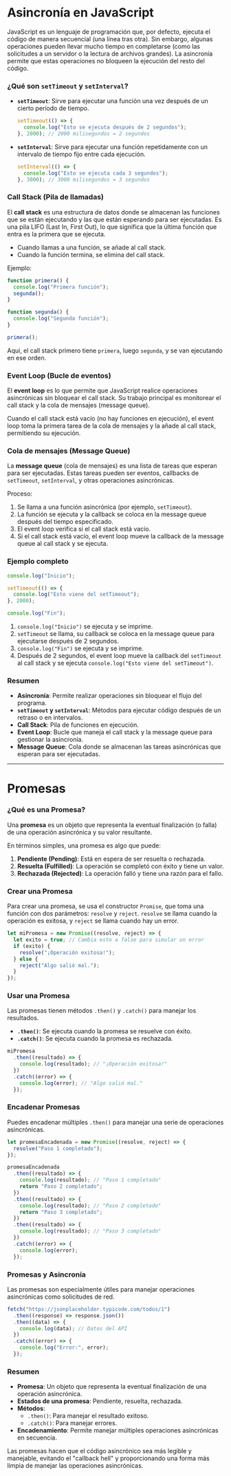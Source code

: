 # Asincronía en JavaScript

JavaScript es un lenguaje de programación que, por defecto, ejecuta el código de manera secuencial (una línea tras otra). Sin embargo, algunas operaciones pueden llevar mucho tiempo en completarse (como las solicitudes a un servidor o la lectura de archivos grandes). La asincronía permite que estas operaciones no bloqueen la ejecución del resto del código.

### ¿Qué son `setTimeout` y `setInterval`?

- **`setTimeout`**: Sirve para ejecutar una función una vez después de un cierto período de tiempo.
  
  ```javascript
  setTimeout(() => {
    console.log("Esto se ejecuta después de 2 segundos");
  }, 2000); // 2000 milisegundos = 2 segundos
  ```

- **`setInterval`**: Sirve para ejecutar una función repetidamente con un intervalo de tiempo fijo entre cada ejecución.
  
  ```javascript
  setInterval(() => {
    console.log("Esto se ejecuta cada 3 segundos");
  }, 3000); // 3000 milisegundos = 3 segundos
  ```

### Call Stack (Pila de llamadas)

El **call stack** es una estructura de datos donde se almacenan las funciones que se están ejecutando y las que están esperando para ser ejecutadas. Es una pila LIFO (Last In, First Out), lo que significa que la última función que entra es la primera que se ejecuta.

- Cuando llamas a una función, se añade al call stack.
- Cuando la función termina, se elimina del call stack.

Ejemplo:

```javascript
function primera() {
  console.log("Primera función");
  segunda();
}

function segunda() {
  console.log("Segunda función");
}

primera();
```

Aquí, el call stack primero tiene `primera`, luego `segunda`, y se van ejecutando en ese orden.

### Event Loop (Bucle de eventos)

El **event loop** es lo que permite que JavaScript realice operaciones asincrónicas sin bloquear el call stack. Su trabajo principal es monitorear el call stack y la cola de mensajes (message queue). 

Cuando el call stack está vacío (no hay funciones en ejecución), el event loop toma la primera tarea de la cola de mensajes y la añade al call stack, permitiendo su ejecución.

### Cola de mensajes (Message Queue)

La **message queue** (cola de mensajes) es una lista de tareas que esperan para ser ejecutadas. Estas tareas pueden ser eventos, callbacks de `setTimeout`, `setInterval`, y otras operaciones asincrónicas.

Proceso:

1. Se llama a una función asincrónica (por ejemplo, `setTimeout`).
2. La función se ejecuta y la callback se coloca en la message queue después del tiempo especificado.
3. El event loop verifica si el call stack está vacío.
4. Si el call stack está vacío, el event loop mueve la callback de la message queue al call stack y se ejecuta.

### Ejemplo completo

```javascript
console.log("Inicio");

setTimeout(() => {
  console.log("Esto viene del setTimeout");
}, 2000);

console.log("Fin");
```

1. `console.log("Inicio")` se ejecuta y se imprime.
2. `setTimeout` se llama, su callback se coloca en la message queue para ejecutarse después de 2 segundos.
3. `console.log("Fin")` se ejecuta y se imprime.
4. Después de 2 segundos, el event loop mueve la callback del `setTimeout` al call stack y se ejecuta `console.log("Esto viene del setTimeout")`.

### Resumen

- **Asincronía**: Permite realizar operaciones sin bloquear el flujo del programa.
- **`setTimeout` y `setInterval`**: Métodos para ejecutar código después de un retraso o en intervalos.
- **Call Stack**: Pila de funciones en ejecución.
- **Event Loop**: Bucle que maneja el call stack y la message queue para gestionar la asincronía.
- **Message Queue**: Cola donde se almacenan las tareas asincrónicas que esperan para ser ejecutadas.

----

# Promesas

### ¿Qué es una Promesa?

Una **promesa** es un objeto que representa la eventual finalización (o falla) de una operación asincrónica y su valor resultante.

En términos simples, una promesa es algo que puede:

1. **Pendiente (Pending)**: Está en espera de ser resuelta o rechazada.
2. **Resuelta (Fulfilled)**: La operación se completó con éxito y tiene un valor.
3. **Rechazada (Rejected)**: La operación falló y tiene una razón para el fallo.

### Crear una Promesa

Para crear una promesa, se usa el constructor `Promise`, que toma una función con dos parámetros: `resolve` y `reject`. `resolve` se llama cuando la operación es exitosa, y `reject` se llama cuando hay un error.

```javascript
let miPromesa = new Promise((resolve, reject) => {
  let exito = true; // Cambia esto a false para simular un error
  if (exito) {
    resolve("¡Operación exitosa!");
  } else {
    reject("Algo salió mal.");
  }
});
```

### Usar una Promesa

Las promesas tienen métodos `.then()` y `.catch()` para manejar los resultados.

- **`.then()`**: Se ejecuta cuando la promesa se resuelve con éxito.
- **`.catch()`**: Se ejecuta cuando la promesa es rechazada.

```javascript
miPromesa
  .then((resultado) => {
    console.log(resultado); // "¡Operación exitosa!"
  })
  .catch((error) => {
    console.log(error); // "Algo salió mal."
  });
```

### Encadenar Promesas

Puedes encadenar múltiples `.then()` para manejar una serie de operaciones asincrónicas.

```javascript
let promesaEncadenada = new Promise((resolve, reject) => {
  resolve("Paso 1 completado");
});

promesaEncadenada
  .then((resultado) => {
    console.log(resultado); // "Paso 1 completado"
    return "Paso 2 completado";
  })
  .then((resultado) => {
    console.log(resultado); // "Paso 2 completado"
    return "Paso 3 completado";
  })
  .then((resultado) => {
    console.log(resultado); // "Paso 3 completado"
  })
  .catch((error) => {
    console.log(error);
  });
```

### Promesas y Asincronía

Las promesas son especialmente útiles para manejar operaciones asincrónicas como solicitudes de red.

```javascript
fetch("https://jsonplaceholder.typicode.com/todos/1")
  .then((response) => response.json())
  .then((data) => {
    console.log(data); // Datos del API
  })
  .catch((error) => {
    console.log("Error:", error);
  });
```

### Resumen

- **Promesa**: Un objeto que representa la eventual finalización de una operación asincrónica.
- **Estados de una promesa**: Pendiente, resuelta, rechazada.
- **Métodos**:
  - `.then()`: Para manejar el resultado exitoso.
  - `.catch()`: Para manejar errores.
- **Encadenamiento**: Permite manejar múltiples operaciones asincrónicas en secuencia.

Las promesas hacen que el código asincrónico sea más legible y manejable, evitando el "callback hell" y proporcionando una forma más limpia de manejar las operaciones asincrónicas.